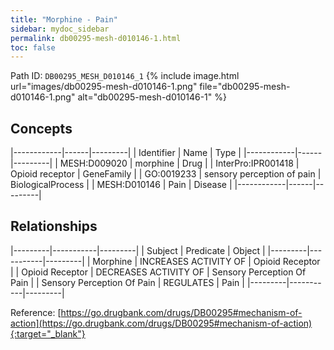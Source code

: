 ```yaml
---
title: "Morphine - Pain"
sidebar: mydoc_sidebar
permalink: db00295-mesh-d010146-1.html
toc: false 
---
```



Path ID: `DB00295_MESH_D010146_1`
{% include image.html url="images/db00295-mesh-d010146-1.png" file="db00295-mesh-d010146-1.png" alt="db00295-mesh-d010146-1" %}

## Concepts

|------------|------|---------|
| Identifier | Name | Type    |
|------------|------|---------|
| MESH:D009020 | morphine | Drug |
| InterPro:IPR001418 | Opioid receptor | GeneFamily |
| GO:0019233 | sensory perception of pain | BiologicalProcess |
| MESH:D010146 | Pain | Disease |
|------------|------|---------|

## Relationships

|---------|-----------|---------|
| Subject | Predicate | Object  |
|---------|-----------|---------|
| Morphine | INCREASES ACTIVITY OF | Opioid Receptor |
| Opioid Receptor | DECREASES ACTIVITY OF | Sensory Perception Of Pain |
| Sensory Perception Of Pain | REGULATES | Pain |
|---------|-----------|---------|

Reference: [https://go.drugbank.com/drugs/DB00295#mechanism-of-action](https://go.drugbank.com/drugs/DB00295#mechanism-of-action){:target="_blank"}